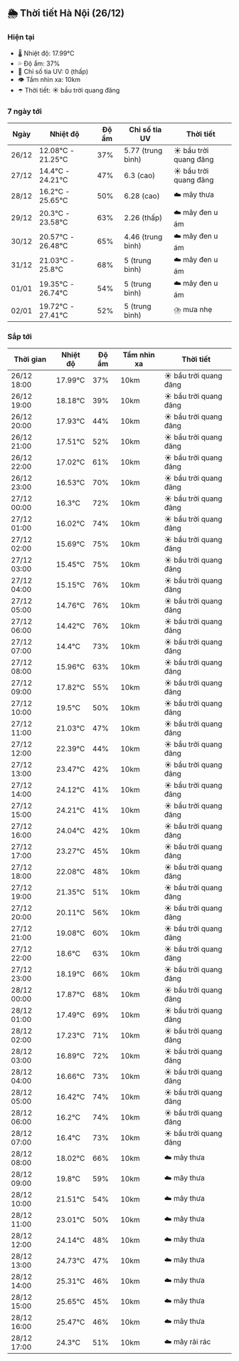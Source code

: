 ## 🌦️ Thời tiết Hà Nội (26/12)

### Hiện tại

- 🌡️ Nhiệt độ: 17.99℃
- 💦 Độ ẩm: 37%
- 🌟 Chỉ số tia UV: 0 (thấp)
- 👁️ Tầm nhìn xa: 10km
- ☂️ Thời tiết: ☀️ bầu trời quang đãng

### 7 ngày tới

| Ngày | Nhiệt độ | Độ ẩm | Chỉ số tia UV | Thời tiết |
| --- | --- | --- | --- | --- |
| 26/12 | 12.08℃ - 21.25℃ | 37% | 5.77 (trung bình) | ☀️ bầu trời quang đãng |
| 27/12 | 14.4℃ - 24.21℃ | 47% | 6.3 (cao) | ☀️ bầu trời quang đãng |
| 28/12 | 16.2℃ - 25.65℃ | 50% | 6.28 (cao) | ☁️ mây thưa |
| 29/12 | 20.3℃ - 23.58℃ | 63% | 2.26 (thấp) | ☁️ mây đen u ám |
| 30/12 | 20.57℃ - 26.48℃ | 65% | 4.46 (trung bình) | ☁️ mây đen u ám |
| 31/12 | 21.03℃ - 25.8℃ | 68% | 5 (trung bình) | ☁️ mây đen u ám |
| 01/01 | 19.35℃ - 26.74℃ | 54% | 5 (trung bình) | ☁️ mây đen u ám |
| 02/01 | 19.72℃ - 27.41℃ | 52% | 5 (trung bình) | ⛈️ mưa nhẹ |

### Sắp tới

| Thời gian | Nhiệt độ | Độ ẩm | Tầm nhìn xa | Thời tiết |
| --- | --- | --- | --- | --- |
| 26/12 18:00 | 17.99℃ | 37% | 10km | ☀️ bầu trời quang đãng |
| 26/12 19:00 | 18.18℃ | 39% | 10km | ☀️ bầu trời quang đãng |
| 26/12 20:00 | 17.93℃ | 44% | 10km | ☀️ bầu trời quang đãng |
| 26/12 21:00 | 17.51℃ | 52% | 10km | ☀️ bầu trời quang đãng |
| 26/12 22:00 | 17.02℃ | 61% | 10km | ☀️ bầu trời quang đãng |
| 26/12 23:00 | 16.53℃ | 70% | 10km | ☀️ bầu trời quang đãng |
| 27/12 00:00 | 16.3℃ | 72% | 10km | ☀️ bầu trời quang đãng |
| 27/12 01:00 | 16.02℃ | 74% | 10km | ☀️ bầu trời quang đãng |
| 27/12 02:00 | 15.69℃ | 75% | 10km | ☀️ bầu trời quang đãng |
| 27/12 03:00 | 15.45℃ | 75% | 10km | ☀️ bầu trời quang đãng |
| 27/12 04:00 | 15.15℃ | 76% | 10km | ☀️ bầu trời quang đãng |
| 27/12 05:00 | 14.76℃ | 76% | 10km | ☀️ bầu trời quang đãng |
| 27/12 06:00 | 14.42℃ | 76% | 10km | ☀️ bầu trời quang đãng |
| 27/12 07:00 | 14.4℃ | 73% | 10km | ☀️ bầu trời quang đãng |
| 27/12 08:00 | 15.96℃ | 63% | 10km | ☀️ bầu trời quang đãng |
| 27/12 09:00 | 17.82℃ | 55% | 10km | ☀️ bầu trời quang đãng |
| 27/12 10:00 | 19.5℃ | 50% | 10km | ☀️ bầu trời quang đãng |
| 27/12 11:00 | 21.03℃ | 47% | 10km | ☀️ bầu trời quang đãng |
| 27/12 12:00 | 22.39℃ | 44% | 10km | ☀️ bầu trời quang đãng |
| 27/12 13:00 | 23.47℃ | 42% | 10km | ☀️ bầu trời quang đãng |
| 27/12 14:00 | 24.12℃ | 41% | 10km | ☀️ bầu trời quang đãng |
| 27/12 15:00 | 24.21℃ | 41% | 10km | ☀️ bầu trời quang đãng |
| 27/12 16:00 | 24.04℃ | 42% | 10km | ☀️ bầu trời quang đãng |
| 27/12 17:00 | 23.27℃ | 45% | 10km | ☀️ bầu trời quang đãng |
| 27/12 18:00 | 22.08℃ | 48% | 10km | ☀️ bầu trời quang đãng |
| 27/12 19:00 | 21.35℃ | 51% | 10km | ☀️ bầu trời quang đãng |
| 27/12 20:00 | 20.11℃ | 56% | 10km | ☀️ bầu trời quang đãng |
| 27/12 21:00 | 19.08℃ | 60% | 10km | ☀️ bầu trời quang đãng |
| 27/12 22:00 | 18.6℃ | 63% | 10km | ☀️ bầu trời quang đãng |
| 27/12 23:00 | 18.19℃ | 66% | 10km | ☀️ bầu trời quang đãng |
| 28/12 00:00 | 17.87℃ | 68% | 10km | ☀️ bầu trời quang đãng |
| 28/12 01:00 | 17.49℃ | 69% | 10km | ☀️ bầu trời quang đãng |
| 28/12 02:00 | 17.23℃ | 71% | 10km | ☀️ bầu trời quang đãng |
| 28/12 03:00 | 16.89℃ | 72% | 10km | ☀️ bầu trời quang đãng |
| 28/12 04:00 | 16.66℃ | 73% | 10km | ☀️ bầu trời quang đãng |
| 28/12 05:00 | 16.42℃ | 74% | 10km | ☀️ bầu trời quang đãng |
| 28/12 06:00 | 16.2℃ | 74% | 10km | ☀️ bầu trời quang đãng |
| 28/12 07:00 | 16.4℃ | 73% | 10km | ☀️ bầu trời quang đãng |
| 28/12 08:00 | 18.02℃ | 66% | 10km | ☁️ mây thưa |
| 28/12 09:00 | 19.8℃ | 59% | 10km | ☁️ mây thưa |
| 28/12 10:00 | 21.51℃ | 54% | 10km | ☁️ mây thưa |
| 28/12 11:00 | 23.01℃ | 50% | 10km | ☁️ mây thưa |
| 28/12 12:00 | 24.14℃ | 48% | 10km | ☁️ mây thưa |
| 28/12 13:00 | 24.73℃ | 47% | 10km | ☁️ mây thưa |
| 28/12 14:00 | 25.31℃ | 46% | 10km | ☁️ mây thưa |
| 28/12 15:00 | 25.65℃ | 45% | 10km | ☁️ mây thưa |
| 28/12 16:00 | 25.47℃ | 46% | 10km | ☁️ mây thưa |
| 28/12 17:00 | 24.3℃ | 51% | 10km | ☁️ mây rải rác |

